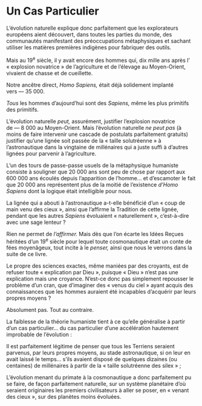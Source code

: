 # Un Cas Particulier

L’évolution naturelle explique donc parfaitement que les explorateurs européens aient découvert, dans toutes les parties du monde, des communautés manifestant des préoccupations métaphysiques et sachant utiliser les matières premières indigènes pour fabriquer des outils.

Mais au 19<sup>e</sup> siècle, il y avait encore des hommes qui, dix mille ans après l’ « explosion novatrice » de l’agriculture et de l’élevage au Moyen-Orient, vivaient de chasse et de cueillette.

Notre ancêtre direct, *Homo Sapiens,* était déjà solidement implanté vers — 35 000.

*Tous* les hommes d’aujourd’hui sont des *Sapiens,* même les plus primitifs des primitifs.

L’évolution naturelle *peut,* assurément, justifier l’explosion novatrice de — 8 000 au Moyen-Orient. Mais l’évolution naturelle *ne peut pas* (à moins de faire intervenir une cascade de postulats parfaitement gratuits) justifier qu’une lignée soit passée de la « taille solutréenne » à l’astronautique dans la vingtaine de millénaires qui a juste suffi à d’autres lignées pour parvenir à l’agriculture.

L’un des tours de passe-passe usuels de la métaphysique humaniste consiste à souligner que 20 000 ans sont peu de chose par rapport aux 600 000 ans écoulés depuis l’apparition de l’homme... et d’escamoter le fait que 20 000 ans représentent plus de la moitié de l’existence *d’Homo Sapiens* dont la logique était intelligible pour nous.

La lignée qui a abouti à l’astronautique a-t-elle bénéficié d’un « coup de main venu des cieux », ainsi que l’affirme la Tradition de cette lignée, pendant que les autres *Sapiens* évoluaient « naturellement », c’est-à-dire avec une sage lenteur ?

<span id="e9782221228517_c09.xhtml#page-129"></span>

Rien ne permet de *l’affirmer.* Mais dès que l’on écarte les Idées Reçues héritées d’un 19<sup>e</sup> siècle pour lequel toute cosmonautique était un conte de fées moyenâgeux, tout incite à le *penser,* ainsi que nous le verrons dans la suite de ce livre.

Le propre des sciences exactes, même maniées par des croyants, est de refuser toute « explication par Dieu », puisque « Dieu » n’est pas une explication mais une croyance. N’est-ce donc pas simplement repousser le problème d’un cran, que d’imaginer des « venus du ciel » ayant acquis des connaissances que les hommes auraient été incapables d’acquérir par leurs propres moyens ?

Absolument pas. Tout au contraire.

La faiblesse de la théorie humaniste tient à ce qu’elle généralise à partir d’un cas particulier... du cas particulier d’une accélération hautement improbable de l’évolution :

Il est parfaitement légitime de penser que tous les Terriens seraient parvenus, par leurs propres moyens, au stade astronautique, si on leur en avait laissé le temps... s’ils avaient disposé de quelques dizaines (ou centaines) de millénaires à partir de la « taille solutréenne des silex » ;

L’évolution menant du primate à la cosmonautique a donc parfaitement pu se faire, de façon parfaitement naturelle, sur un système planétaire d’où seraient originaires les premiers civilisateurs à aller se poser, en « venant des cieux », sur des planètes moins évoluées.

<span id="e9782221228517_c09.xhtml#title43"></span>

